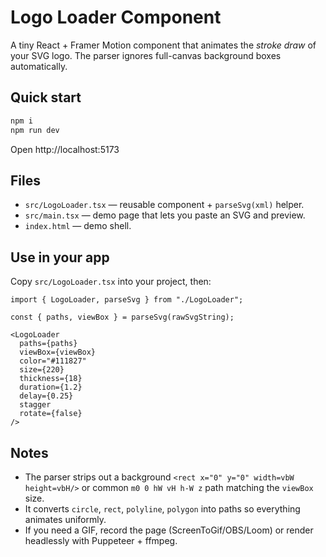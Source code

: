 # Logo Loader Component

A tiny React + Framer Motion component that animates the *stroke draw* of your SVG logo. The parser ignores full-canvas background boxes automatically.

## Quick start

```bash
npm i
npm run dev
```

Open http://localhost:5173

## Files

- `src/LogoLoader.tsx` — reusable component + `parseSvg(xml)` helper.
- `src/main.tsx` — demo page that lets you paste an SVG and preview.
- `index.html` — demo shell.

## Use in your app

Copy `src/LogoLoader.tsx` into your project, then:

```tsx
import { LogoLoader, parseSvg } from "./LogoLoader";

const { paths, viewBox } = parseSvg(rawSvgString);

<LogoLoader
  paths={paths}
  viewBox={viewBox}
  color="#111827"
  size={220}
  thickness={18}
  duration={1.2}
  delay={0.25}
  stagger
  rotate={false}
/>
```

## Notes

- The parser strips out a background `<rect x="0" y="0" width=vbW height=vbH/>` or common `m0 0 hW vH h-W z` path matching the `viewBox` size.
- It converts `circle`, `rect`, `polyline`, `polygon` into paths so everything animates uniformly.
- If you need a GIF, record the page (ScreenToGif/OBS/Loom) or render headlessly with Puppeteer + ffmpeg.
